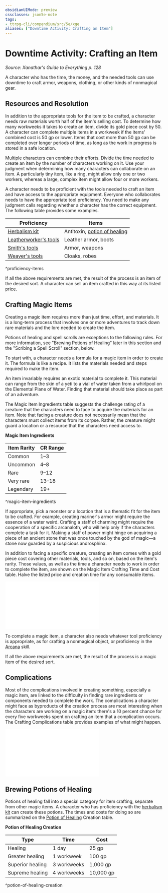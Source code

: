```yaml
---
obsidianUIMode: preview
cssclasses: json5e-note
tags:
- ttrpg-cli/compendium/src/5e/xge
aliases: ["Downtime Activity: Crafting an Item"]
---
```

# Downtime Activity: Crafting an Item
*Source: Xanathar's Guide to Everything p. 128* 

A character who has the time, the money, and the needed tools can use downtime to craft armor, weapons, clothing, or other kinds of nonmagical gear.

## Resources and Resolution

In addition to the appropriate tools for the item to be crafted, a character needs raw materials worth half of the item's selling cost. To determine how many workweeks it takes to create an item, divide its gold piece cost by 50. A character can complete multiple items in a workweek if the items' combined cost is 50 gp or lower. Items that cost more than 50 gp can be completed over longer periods of time, as long as the work in progress is stored in a safe location.

Multiple characters can combine their efforts. Divide the time needed to create an item by the number of characters working on it. Use your judgment when determining how many characters can collaborate on an item. A particularly tiny item, like a ring, might allow only one or two workers, whereas a large, complex item might allow four or more workers.

A character needs to be proficient with the tools needed to craft an item and have access to the appropriate equipment. Everyone who collaborates needs to have the appropriate tool proficiency. You need to make any judgment calls regarding whether a character has the correct equipment. The following table provides some examples.

| Proficiency | Items |
|-------------|-------|
| [Herbalism kit](3-Mechanics/CLI/items/herbalism-kit.md) | Antitoxin, [potion of healing](3-Mechanics/CLI/items/potion-of-healing.md) |
| [Leatherworker's tools](3-Mechanics/CLI/items/leatherworkers-tools.md) | Leather armor, boots |
| [Smith's tools](3-Mechanics/CLI/items/smiths-tools.md) | Armor, weapons |
| [Weaver's tools](3-Mechanics/CLI/items/weavers-tools.md) | Cloaks, robes |
^proficiency-items

If all the above requirements are met, the result of the process is an item of the desired sort. A character can sell an item crafted in this way at its listed price.

## Crafting Magic Items

Creating a magic item requires more than just time, effort, and materials. It is a long-term process that involves one or more adventures to track down rare materials and the lore needed to create the item.

Potions of healing and spell scrolls are exceptions to the following rules. For more information, see "Brewing Potions of Healing" later in this section and the "Scribing a Spell Scroll" section, below.

To start with, a character needs a formula for a magic item in order to create it. The formula is like a recipe. It lists the materials needed and steps required to make the item.

An item invariably requires an exotic material to complete it. This material can range from the skin of a yeti to a vial of water taken from a whirlpool on the Elemental Plane of Water. Finding that material should take place as part of an adventure.

The Magic Item Ingredients table suggests the challenge rating of a creature that the characters need to face to acquire the materials for an item. Note that facing a creature does not necessarily mean that the characters must collect items from its corpse. Rather, the creature might guard a location or a resource that the characters need access to.

**Magic Item Ingredients**

| Item Rarity | CR Range |
|-------------|----------|
| Common | 1–3 |
| Uncommon | 4–8 |
| Rare | 9–12 |
| Very rare | 13–18 |
| Legendary | 19+ |
^magic-item-ingredients

If appropriate, pick a monster or a location that is a thematic fit for the item to be crafted. For example, creating mariner's armor might require the essence of a water weird. Crafting a staff of charming might require the cooperation of a specific arcanaloth, who will help only if the characters complete a task for it. Making a staff of power might hinge on acquiring a piece of an ancient stone that was once touched by the god of magic—a stone now guarded by a suspicious androsphinx.

In addition to facing a specific creature, creating an item comes with a gold piece cost covering other materials, tools, and so on, based on the item's rarity. Those values, as well as the time a character needs to work in order to complete the item, are shown on the Magic Item Crafting Time and Cost table. Halve the listed price and creation time for any consumable items.

![Crafting Magic Items; Magic Item Crafting Time and Cost](3-Mechanics/CLI/tables/crafting-magic-items-magic-item-crafting-time-and-cost-xge.md)

To complete a magic item, a character also needs whatever tool proficiency is appropriate, as for crafting a nonmagical object, or proficiency in the [Arcana](3-Mechanics/CLI/rules/skills.md#Arcana) skill.

If all the above requirements are met, the result of the process is a magic item of the desired sort.

## Complications

Most of the complications involved in creating something, especially a magic item, are linked to the difficulty in finding rare ingredients or components needed to complete the work. The complications a character might face as byproducts of the creation process are most interesting when the characters are working on a magic item: there's a 10 percent chance for every five workweeks spent on crafting an item that a complication occurs. The Crafting Complications table provides examples of what might happen.

![Crafting Complications](3-Mechanics/CLI/tables/crafting-complications-xge.md)

## Brewing Potions of Healing

Potions of healing fall into a special category for item crafting, separate from other magic items. A character who has proficiency with the [herbalism kit](3-Mechanics/CLI/items/herbalism-kit.md) can create these potions. The times and costs for doing so are summarized on the [Potion of Healing](3-Mechanics/CLI/items/potion-of-healing.md) Creation table.

**Potion of Healing Creation**

| Type | Time | Cost |
|------|------|------|
| Healing | 1 day | 25 gp |
| Greater healing | 1 workweek | 100 gp |
| Superior healing | 3 workweeks | 1,000 gp |
| Supreme healing | 4 workweeks | 10,000 gp |
^potion-of-healing-creation